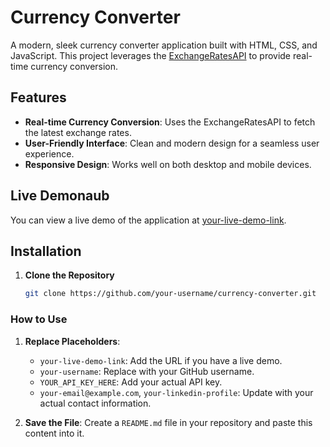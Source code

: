 # Currency Converter

A modern, sleek currency converter application built with HTML, CSS, and JavaScript. This project leverages the [ExchangeRatesAPI](https://exchangeratesapi.io/) to provide real-time currency conversion.

## Features

- **Real-time Currency Conversion**: Uses the ExchangeRatesAPI to fetch the latest exchange rates.
- **User-Friendly Interface**: Clean and modern design for a seamless user experience.
- **Responsive Design**: Works well on both desktop and mobile devices.

## Live Demonaub


You can view a live demo of the application at [your-live-demo-link](#).

## Installation

1. **Clone the Repository**

   ```bash
   git clone https://github.com/your-username/currency-converter.git
   ```



### How to Use

1. **Replace Placeholders**:
   - `your-live-demo-link`: Add the URL if you have a live demo.
   - `your-username`: Replace with your GitHub username.
   - `YOUR_API_KEY_HERE`: Add your actual API key.
   - `your-email@example.com`, `your-linkedin-profile`: Update with your actual contact information.

2. **Save the File**: Create a `README.md` file in your repository and paste this content into it.
